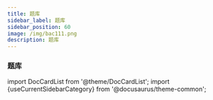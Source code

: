 ```yaml
---
title: 题库
sidebar_label: 题库
sidebar_position: 60
image: /img/bac111.png
description: 题库
---
```

### 题库


import DocCardList from '@theme/DocCardList';
import {useCurrentSidebarCategory} from '@docusaurus/theme-common';

<DocCardList items={useCurrentSidebarCategory().items}/>
